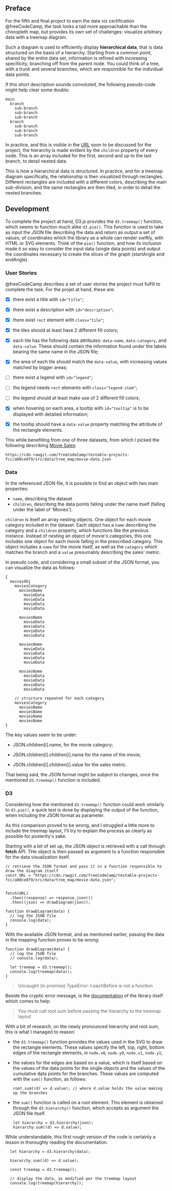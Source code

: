 <!-- Link to the work-in-progress pen right [here](). -->

## Preface

For the fifth and final project to earn the data viz certification @freeCodeCamp, the task looks a tad more approachable than the choropleth map, but provides its own set of challenges: visualize arbitrary data with a treemap diagram.

Such a diagram is used to efficiently display **hierarchical data**, that is data structured on the basis of a hierarchy. Starting from a common point, shared by the entire data set, information is refined with increasing specificity, branching off from the parent node. You could think of a tree, with a trunk and several branches, which are responsible for the individual data points.

If this short description sounds convoluted, the following pseudo-code might help clear some doubts:

```code
main
  branch
    sub-branch
    sub-branch
    sub-branch
  branch
    sub-branch
    sub-branch
    sub-branch
```

In practice, and this is visible in the [URL](https://cdn.rawgit.com/freeCodeCamp/testable-projects-fcc/a80ce8f9/src/data/tree_map/movie-data.json) soon to be discussed for the project, the hierarchy is made evident by the `children` property of every node. This is an array included for the first, second and up to the last branch, to detail nested data.

This is how a hierarchical data is structured. In practice, and for a treemap diagram specifically, the relationship is then visualized through rectangles. Different rectangles are included with a different colors, describing the main sub-division, and the same rectangles are then tiled, in order to detail the nested branches.

## Development

To complete the project at hand, D3.js provides the `d3.treemap()` function, which seems to function much alike `d3.pie()`. This function is used to take as input the JSON file describing the data and return as output a set of values, of coordinates which the library as a whole can render swiftly, with HTML or SVG elements. Think of the `pie()` function, and how its inclusion made it so easy to consider the input data (single data points) and output the coordinates necessary to create the slices of the graph (startAngle and endAngle).

### User Stories

@freeCodeCamp describes a set of user stories the project must fulfill to complete the task. For the projet at hand, these are:

- [x] there exist a title with `id="title"`;

- [x] there exist a description with `id="description"`;

- [x] there exist `rect` element with `class="tile"`;

- [x] the tiles should at least have 2 different fill colors;

- [x] each tile has the following data attributes: `data-name`, `data-category`, and `data-value`. These should contain the information found under the labels bearing the same name in the JSON file;

- [x] the area of each tile should match the `data-value`, with increasing values matched by bigger areas;

- [ ] there exist a legend with `id="legend"`;

- [ ] the legend needs `rect` elements with `class="legend-item"`;

- [ ] the legend should at least make use of 2 different fill colors;

- [x] when hovering on each area, a tooltip with `id="tooltip"` is to be displayed with detailed information;

- [x] the tooltip should have a `data-value` property matching the attribute of the rectangle elements.

This while benefiting from one of three datasets, from which I picked the following describing [Movie Sales](https://cdn.rawgit.com/freeCodeCamp/testable-projects-fcc/a80ce8f9/src/data/tree_map/movie-data.json):

```code
https://cdn.rawgit.com/freeCodeCamp/testable-projects-fcc/a80ce8f9/src/data/tree_map/movie-data.json
```

### Data

In the referenced JSON file, it is possible to find an object with two main properties:

- `name`, describing the dataset
- `children`, describing the data points falling under the name itself (falling under the label of 'Movies').

`children` is itself an array nesting objects. One object for each movie category included in the dataset. Each object has a `name` describing the category and a `children` property, which functions like the previous instance. Instead of nesting an object of movie's categories, this one includes one object for each movie falling in the prescribed category. This object includes a `name` for the movie itself, as well as the `category` which matches the branch and a `value` presumably describing the sales' metric.

In pseudo code, and considering a small subset of the JSON format, you can visualize the data as follows:

```code
{
  moviesObj
    moviesCategory
      moviesName
        movieData
        movieData
        movieData
        movieData

      moviesName
        movieData
        movieData
        movieData
        movieData

      moviesName
        movieData
        movieData
        movieData
        movieData

      moviesName
        movieData
        movieData
        movieData
        movieData

    // structure repeated for each category
    moviesCategory
      moviesName
      moviesName
      moviesName
      moviesName
}
```

The key values seem to be under:

- JSON.children[i].name, for the movie category;

- JSON.children[i].children[i].name for the name of the movie;

- JSON.children[i].children[i].value for the sales metric.

That being said, the JSON format might be subject to changes, once the mentioned `d3.treemap()` function is included.

### D3

Considering how the mentioned `d3.treemap()` function could work similarly to `d3.pie()`, a quick test is done by displaying the output of the function, when including the JSON format as parameter.

As this comparison proved to be wrong, and I struggled a little more to include the treemap layout, I'll try to explain the process as clearly as possible for posterity's sake.

Starting with a bit of set up, the JSON object is retrieved with a call through **fetch** API. THe object is then passed as argument to a function responsible for the data visualization itself.

```JS
// retrieve the JSON format and pass it in a function responsible to draw the diagram itself
const URL = "https://cdn.rawgit.com/freeCodeCamp/testable-projects-fcc/a80ce8f9/src/data/tree_map/movie-data.json";


fetch(URL)
  .then((response) => response.json())
  .then((json) => drawDiagram(json));

function drawDiagram(data) {
  // log the JSON file
  console.log(data);
}
```

With the available JSON format, and as mentioned earlier, passing the data in the mapping function proves to be wrong: 

```JS
function drawDiagram(data) {
  // log the JSON file
  // console.log(data);

  let treemap = d3.treemap();
  console.log(treemap(data));
}
```

> Uncaught (in promise) TypeError: t.eachBefore is not a function

Beside the cryptic error message, is the [documentation](https://github.com/d3/d3-hierarchy/blob/master/README.md#treemap) of the library itself which comes to help:

> You must call root.sum before passing the hierarchy to the treemap layout

With a bit of research, on the newly pronounced hierarchy and root.sum, this is what I managed to reason: 

- the `d3.treemap()` function provides the values used in the SVG to draw the rectangle elements. These values specify the left, top, right, bottom edges of the rectangle elements, in `node.x0`, `node.y0`, `node.x1`, `node.y1`;

- the values for the edges are based on a value, which is itself based on the values of the data points for the single objects and the values of the cumulative data points for the branches. These values are computed with the `sum()` function, as follows:

  ```JS
  root.sum((d) => d.value); // where d.value holds the value making up the branches
  ```

- the `sum()` function is called on a root element. This element is obtained through the `d3.hierarchy()` function, which accepts as argument the JSON file itself.

  ```JS
  let hierarchy = d3.hierarchy(json);
  hierarchy.sum((d) => d.value);
  ```

While understandable, this first rough version of the code is certainly a lesson in thoroughly reading the documentation.

```JS
  let hierarchy = d3.hierarchy(data);
  
  hierarchy.sum((d) => d.value);

  const treemap = d3.treemap();
  
  // display the data, as modified per the treemap layout 
  console.log(treemap(hierarchy));
```

